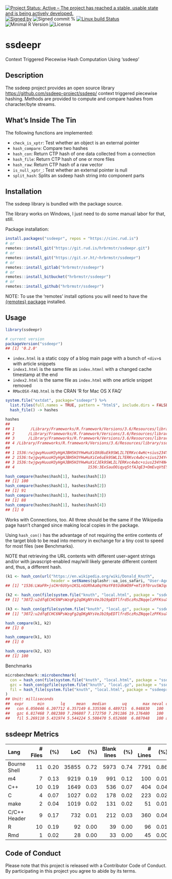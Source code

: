 
[![Project Status: Active – The project has reached a stable, usable
state and is being actively
developed.](https://www.repostatus.org/badges/latest/active.svg)](https://www.repostatus.org/#active)
[![Signed
by](https://img.shields.io/badge/Keybase-Verified-brightgreen.svg)](https://keybase.io/hrbrmstr)
![Signed commit
%](https://img.shields.io/badge/Signed_Commits-100%25-lightgrey.svg)
[![Linux build
Status](https://travis-ci.org/hrbrmstr/ssdeepr.svg?branch=master)](https://travis-ci.org/hrbrmstr/ssdeepr)  
![Minimal R
Version](https://img.shields.io/badge/R%3E%3D-3.2.0-blue.svg)
![License](https://img.shields.io/badge/License-MIT-blue.svg)

# ssdeepr

Context Triggered Piecewise Hash Computation Using ‘ssdeep’

## Description

The ssdeep project provides an open source library
<https://github.com/ssdeep-project/ssdeep/> context triggered piecewise
hashing. Methods are provided to compute and compare hashes from
character/byte streams.

## What’s Inside The Tin

The following functions are implemented:

  - `check_is_xptr`: Test whether an object is an external pointer
  - `hash_compare`: Compare two hashes
  - `hash_con`: Return CTP hash of one data collected from a connection
  - `hash_file`: Return CTP hash of one or more files
  - `hash_raw`: Return CTP hash of a raw vector
  - `is_null_xptr_`: Test whether an external pointer is null
  - `split_hash`: Splits an ssdeep hash string into component parts

## Installation

The ssdeep library is bundled with the package source.

The library works on Windows, I just need to do some manual labor for
that, still.

Package installation:

``` r
install.packages("ssdeepr", repos = "https://cinc.rud.is")
# or
remotes::install_git("https://git.rud.is/hrbrmstr/ssdeepr.git")
# or
remotes::install_git("https://git.sr.ht/~hrbrmstr/ssdeepr")
# or
remotes::install_gitlab("hrbrmstr/ssdeepr")
# or
remotes::install_bitbucket("hrbrmstr/ssdeepr")
# or
remotes::install_github("hrbrmstr/ssdeepr")
```

NOTE: To use the ‘remotes’ install options you will need to have the
[{remotes} package](https://github.com/r-lib/remotes) installed.

## Usage

``` r
library(ssdeepr)

# current version
packageVersion("ssdeepr")
## [1] '0.2.0'
```

  - `index.html` is a static copy of a blog main page with a bunch of
    `<div>`s with article snippets
  - `index1.html` is the same file as `index.htmnl` with a changed cache
    timestamp at the end
  - `index2.html` is the same file as `index.html` with one article
    snippet removed
  - `RMacOSX-FAQ.html` is the CRAN ‘R for Mac OS X FAQ’

<!-- end list -->

``` r
system.file("extdat", package="ssdeepr") %>% 
  list.files(full.names = TRUE, pattern = "html$", include.dirs = FALSE) %>% 
  hash_file() -> hashes

hashes
##                                                                                             path
## 1       /Library/Frameworks/R.framework/Versions/3.6/Resources/library/ssdeepr/extdat/index.html
## 2      /Library/Frameworks/R.framework/Versions/3.6/Resources/library/ssdeepr/extdat/index1.html
## 3      /Library/Frameworks/R.framework/Versions/3.6/Resources/library/ssdeepr/extdat/index2.html
## 4 /Library/Frameworks/R.framework/Versions/3.6/Resources/library/ssdeepr/extdat/RMacOSX-FAQ.html
##                                                                                                     hash
## 1 1536:rwjgwyHuuoH3yHgHJBH5H3YHwHuXiOXd6uEk9SWLIL7ERKvc4wHc+sius234Y4NY:rZvb7HHc+sius234Y4N4pqwrCihwnUui
## 2 1536:twjgwyHuuoH3yHgHJBH5H3YHwHuXiCe6uEk9SWLIL7ERKvc4wbc+sius234Y4N4j:tZvbPobc+sius234Y4N4pqwrCihwnUua
## 3 1536:twjgwyHuuoH3yHgHJBH5H3YHwHuXiCJEk9SWLIL7ERKvc4wbc+sius234Y4N4pqs:tZvbPHbc+sius234Y4N4pqwrCihwnUum
## 4                                1536:3ExSauOOiqyq5tfAJqE3+OmEvqVtEYsSWiWB/H5ZJ:0x9fqyqtfAJqEu8vOWYsLd5r

hash_compare(hashes$hash[1], hashes$hash[1])
## [1] 100
hash_compare(hashes$hash[1], hashes$hash[2])
## [1] 91
hash_compare(hashes$hash[1], hashes$hash[3])
## [1] 88
hash_compare(hashes$hash[1], hashes$hash[4])
## [1] 0
```

Works with Connections, too. All three should be the same if the
Wikipedia page hasn’t changed since making local copies in the package.

Using `hash_con()` has the advantage of not requiring the entire
contents of the target blob to be read into memory in exchange for a
tiny cost to speed for most files (see Benchmarks).

NOTE that retrieving the URL contents with different user-agent strings
and/or with javascript-enabled may/will likely generate different
content and, thus, a different hash.

``` r
(k1 <- hash_con(url("https://en.wikipedia.org/wiki/Donald_Knuth", 
                    header = setNames(splashr::ua_ios_safari, "User-Agent"))))
## [1] "1536:LWaFR+jsCHr6UVyn1KSLnGURhAa0qYHaYF8tUdkWO9F+mTi9f0ruvSWJqdI:JWL6EOKsGMYJF8t99EBxzJwI"

(k2 <- hash_con(file(system.file("knuth", "local.html", package = "ssdeepr"))))
## [1] "3072:u2dfqECHC6NPsWzqFg2qDKgNYsVeJb19pEDTlfrd5czRsZNqqelzPFKsuXs6X9pU:PQli6NPsWzcg2/EYsVUY6sI"

(k3 <- hash_con(gzfile(system.file("knuth", "local.gz", package = "ssdeepr"))))
## [1] "3072:u2dfqECHC6NPsWzqFg2qDKgNYsVeJb19pEDTlfrd5czRsZNqqelzPFKsuXs6X9pU:PQli6NPsWzcg2/EYsVUY6sI"

hash_compare(k1, k2)
## [1] 0

hash_compare(k1, k3)
## [1] 0

hash_compare(k2, k3)
## [1] 100
```

Benchmarks

``` r
microbenchmark::microbenchmark(
  con = hash_con(file(system.file("knuth", "local.html", package = "ssdeepr"))),
  gzc = hash_con(gzfile(system.file("knuth", "local.gz", package = "ssdeepr"))),
  fil = hash_file(system.file("knuth", "local.html", package = "ssdeepr"))
)
## Unit: milliseconds
##  expr      min       lq     mean   median       uq       max neval cld
##   con 6.050446 6.207712 6.357149 6.335506 6.489715  6.948830   100  b 
##   gzc 6.817468 7.082380 7.296807 7.172750 7.291186 19.176480   100   c
##   fil 5.269110 5.431974 5.544224 5.508470 5.652608  6.087048   100 a
```

## ssdeepr Metrics

| Lang         | \# Files |  (%) |   LoC |  (%) | Blank lines |  (%) | \# Lines |  (%) |
| :----------- | -------: | ---: | ----: | ---: | ----------: | ---: | -------: | ---: |
| Bourne Shell |       11 | 0.20 | 35855 | 0.72 |        5973 | 0.74 |     7791 | 0.86 |
| m4           |        7 | 0.13 |  9219 | 0.19 |         991 | 0.12 |      100 | 0.01 |
| C++          |       10 | 0.19 |  1649 | 0.03 |         536 | 0.07 |      404 | 0.04 |
| C            |        4 | 0.07 |  1027 | 0.02 |         178 | 0.02 |      223 | 0.02 |
| make         |        2 | 0.04 |  1019 | 0.02 |         131 | 0.02 |       51 | 0.01 |
| C/C++ Header |        9 | 0.17 |   732 | 0.01 |         212 | 0.03 |      360 | 0.04 |
| R            |       10 | 0.19 |    92 | 0.00 |          39 | 0.00 |       96 | 0.01 |
| Rmd          |        1 | 0.02 |    28 | 0.00 |          33 | 0.00 |       45 | 0.00 |

## Code of Conduct

Please note that this project is released with a Contributor Code of
Conduct. By participating in this project you agree to abide by its
terms.
